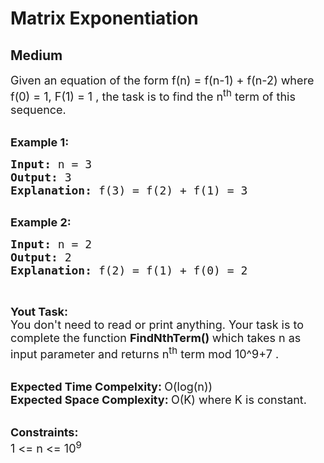 # Matrix Exponentiation
##  Medium 
<div class="problem-statement">
                <p></p><p><span style="font-size:18px">Given an equation of the form f(n) = f(n-1) + f(n-2) where f(0) = 1, F(1) = 1&nbsp;, the task is to find the n<sup>th</sup>&nbsp;term of this sequence.</span><br>
&nbsp;</p>

<p><span style="font-size:18px"><strong>Example 1:</strong></span></p>

<pre><span style="font-size:18px"><strong>Input: </strong>n = 3
<strong>Output: </strong>3
<strong>Explanation: </strong>f(3) = f(2) + f(1) = 3
</span>
</pre>

<p><span style="font-size:18px"><strong>Example 2:</strong></span></p>

<pre><span style="font-size:18px"><strong>Input: </strong>n = 2
<strong>Output: </strong>2
<strong>Explanation: </strong>f(2) = f(1) + f(0) = 2</span>
</pre>

<p>&nbsp;</p>

<p><span style="font-size:18px"><strong>Yout Task:</strong><br>
You don't need to read or print anything. Your task is to complete the function&nbsp;<strong>FindNthTerm()&nbsp;</strong>which takes n as input parameter and returns n<sup>th</sup>&nbsp;term mod 10^9+7&nbsp;.</span></p>

<p><br>
<span style="font-size:18px"><strong>Expected Time Compelxity:&nbsp;</strong>O(log(n))<br>
<strong>Expected Space Complexity:&nbsp;</strong>O(K) where K is constant.</span><br>
&nbsp;</p>

<p><span style="font-size:18px"><strong>Constraints:</strong><br>
1 &lt;= n &lt;= 10<sup>9</sup></span></p>
 <p></p>
            </div>